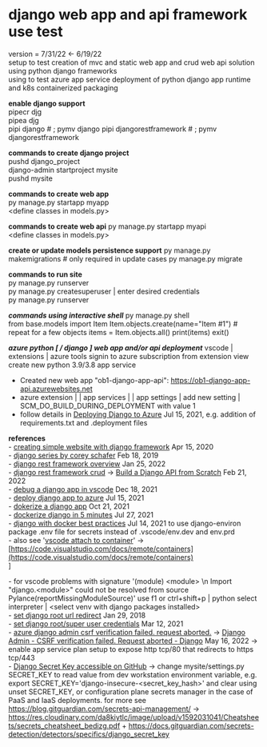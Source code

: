 # django web app and api framework use test

version = 7/31/22 <- 6/19/22  
setup to test creation of mvc and static web app and crud web api solution using python django frameworks  
using to test azure app service deployment of python django app runtime and k8s containerized packaging  
  
**enable django support**  
pipecr djg  
pipea djg  
pipi django # ; pymv django
pipi djangorestframework # ; pymv djangorestframework

**commands to create django project**  
pushd django_project  
django-admin startproject mysite  
pushd mysite  

**commands to create web app**  
py manage.py startapp myapp  
&lt;define classes in models.py&gt;

**commands to create web api**
py manage.py startapp myapi  
&lt;define classes in models.py&gt;

**create or update models persistence support**
py manage.py makemigrations # only required in update cases
py manage.py migrate  

**commands to run site**  
py manage.py runserver  
py manage.py createsuperuser | enter desired credentials  
py manage.py runserver  
  
***commands using interactive shell***
py manage.py shell  
from base.models import Item
Item.objects.create(name="Item #1") # repeat for a few objects
items = Item.objects.all()
print(items)
exit()

***azure python [ / django ] web app and/or api deployment***
vscode | extensions | azure tools 
signin to azure subscription from extension view
create new python 3.9/3.8 app service
- Created new web app "ob1-django-app-api": https://ob1-django-app-api.azurewebsites.net
- azure extension | <subscription> | app services | <python app service> | app settings | add new setting | SCM_DO_BUILD_DURING_DEPLOYMENT with value 1
- follow details in [Deploying Django to Azure](https://youtu.be/D6Wyk9q2JM0) Jul 15, 2021, e.g. addition of requirements.txt and .deployment files
    
**references**  
\- [creating simple website with django framework](https://youtu.be/ZsJRXS_vrw0) Apr 15, 2020  
\- [django series by corey schafer](https://youtube.com/playlist?list=PL-osiE80TeTtoQCKZ03TU5fNfx2UY6U4p) Feb 18, 2019  
\- [django rest framework overview](https://youtu.be/cJveiktaOSQ) Jan 25, 2022  
\- [django rest framework crud](https://youtube.com/results?search_query=django+rest+framework+crud) -> [Build a Django API from Scratch](https://youtu.be/i5JykvxUk_A) Feb 21, 2022  
\- [debug a django app in vscode](https://youtu.be/spmFjhQIKOo) Dec 18, 2021  
\- [deploy django app to azure](https://youtu.be/D6Wyk9q2JM0) Jul 15, 2021  
\- [dokerize a django app](https://youtu.be/BoM-7VMdo7s) Oct 21, 2021  
\- [dockerize django in 5 minutes](https://youtu.be/8c14GBrbglw) Jul 27, 2021  
\- [django with docker best practices](https://youtu.be/4wdNx2j1j-w) Jul 14, 2021 to use django-environ package .env file for secrets instead of .vscode/env.dev and env.prd  
\- also see '[vscode attach to container](https://www.bing.com/search?q=vscode+attach+to+container)' -> [https://code.visualstudio.com/docs/remote/containers](https://code.visualstudio.com/docs/remote/containers)  
]
  
\- for vscode problems with signature '(module) &lt;module&gt; \n Import "django.&lt;module&gt;" could not be resolved from source Pylance(reportMissingModuleSource)' use f1 or ctrl+shift+p | python select interpreter | &lt;select venv with django packages installed&gt;  
\- [set django root url redirect](https://stackoverflow.com/questions/48504649/django-url-patterns-redirect-from-root-to-other-url) Jan 29, 2018  
\- [set django root/super user credentials](https://stackoverflow.com/questions/65240677/django-admin-interface-how-to-change-user-password) Mar 12, 2021  
\- [azure django admin csrf verification failed. request aborted.](https://youtube.com/results?search_query=azure+django+admin+csrf+verification+failed.+request+aborted.) -> [Django Admin - CSRF verification failed. Request aborted - Django](https://youtu.be/ceMmHSeYILI) May 16, 2022 -> enable app service plan setup to expose http tcp/80 that redirects to https tcp/443  
\- [Django Secret Key accessible on GitHub](https://dashboard.gitguardian.com/core-alerting/incident-resolution/dafcbbc2-9364-4638-961d-a497bb76f5b5/) -> change mysite/settings.py SECRET_KEY to read value from dev workstation environment variable, e.g. export SECRET_KEY='django-insecure-&lt;secret_key_hash&gt;' and clear using unset SECRET_KEY, or configuration plane secrets manager in the case of PaaS and IaaS deployments. for more see https://blog.gitguardian.com/secrets-api-management/ -> https://res.cloudinary.com/da8kiytlc/image/upload/v1592031041/Cheatsheets/secrets_cheatsheet_bedizg.pdf + https://docs.gitguardian.com/secrets-detection/detectors/specifics/django_secret_key  
